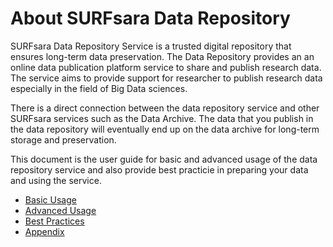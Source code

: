 # About SURFsara Data Repository 


SURFsara Data Repository Service is a trusted digital repository that ensures long-term data preservation. The Data Repository provides an an online data publication platform service to share and publish research data. The service aims to provide support for researcher to publish research data especially in the field of Big Data sciences.

There is a direct connection between the data repository service and other SURFsara services such as the Data Archive. The data that you publish in the data repository will eventually end up on the data archive for long-term storage and preservation.

This document is the user guide for basic and advanced usage of the data repository service and also provide best practicie in preparing your data and using the service.

- [Basic Usage](Pages/basic-usage.md)
- [Advanced Usage](Pages/advanced-usage.md)
- [Best Practices](Pages/best-practices.md)
- [Appendix](Pages/appendix.md)


